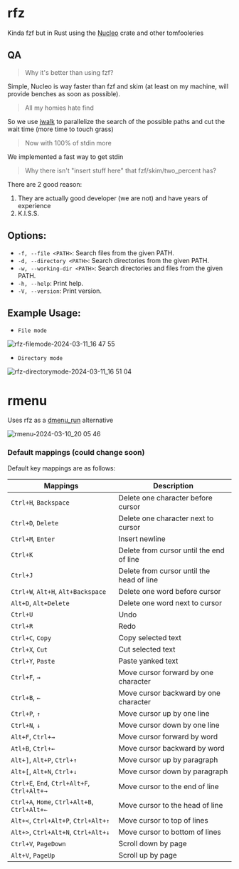 # rfz
Kinda fzf but in Rust using the [Nucleo](https://github.com/helix-editor/nucleo) crate and other tomfooleries

## QA

> Why it's better than using fzf?

Simple, Nucleo is way faster than fzf and skim (at least on my machine, will provide benches as soon as possible).
> All my homies hate find 

So we use [jwalk](https://docs.rs/jwalk/latest/jwalk/) to parallelize the search of the possible paths and cut the wait time (more time to touch grass)

> Now with 100% of stdin more

We implemented a fast way to get stdin

> Why there isn't "insert stuff here" that fzf/skim/two_percent has?

There are 2 good reason:
  1) They are actually good developer (we are not) and have years of experience
  2) K.I.S.S.

## Options:

- `-f, --file <PATH>`: Search files from the given PATH.
- `-d, --directory <PATH>`: Search directories from the given PATH.
- `-w, --working-dir <PATH>`: Search directories and files from the given PATH.
- `-h, --help`: Print help.
- `-V, --version`: Print version. 

## Example Usage:
- `File mode`
  
![rfz-filemode-2024-03-11_16 47 55](https://github.com/MangoTzara/rfz/assets/71153363/ae9b3944-3fe7-4a9a-b641-327c0510aa52)


- `Directory mode`

![rfz-directorymode-2024-03-11_16 51 04](https://github.com/MangoTzara/rfz/assets/71153363/0974f1f8-d7f4-4224-8e52-2bb671594ec4)


# rmenu
Uses rfz as a [dmenu_run](https://manpages.debian.org/stretch/suckless-tools/dmenu_run.1.en.html) alternative

![rmenu-2024-03-10_20 05 46](https://github.com/MangoTzara/rfz/assets/71153363/c3031efb-c8e6-4af9-8fdb-3499162082e2)

### Default mappings (could change soon)

Default key mappings are as follows:

| Mappings                                     | Description                               |
|----------------------------------------------|-------------------------------------------|
| `Ctrl+H`, `Backspace`                        | Delete one character before cursor        |
| `Ctrl+D`, `Delete`                           | Delete one character next to cursor       |
| `Ctrl+M`, `Enter`                            | Insert newline                            |
| `Ctrl+K`                                     | Delete from cursor until the end of line  |
| `Ctrl+J`                                     | Delete from cursor until the head of line |
| `Ctrl+W`, `Alt+H`, `Alt+Backspace`           | Delete one word before cursor             |
| `Alt+D`, `Alt+Delete`                        | Delete one word next to cursor            |
| `Ctrl+U`                                     | Undo                                      |
| `Ctrl+R`                                     | Redo                                      |
| `Ctrl+C`, `Copy`                             | Copy selected text                        |
| `Ctrl+X`, `Cut`                              | Cut selected text                         |
| `Ctrl+Y`, `Paste`                            | Paste yanked text                         |
| `Ctrl+F`, `→`                                | Move cursor forward by one character      |
| `Ctrl+B`, `←`                                | Move cursor backward by one character     |
| `Ctrl+P`, `↑`                                | Move cursor up by one line                |
| `Ctrl+N`, `↓`                                | Move cursor down by one line              |
| `Alt+F`, `Ctrl+→`                            | Move cursor forward by word               |
| `Atl+B`, `Ctrl+←`                            | Move cursor backward by word              |
| `Alt+]`, `Alt+P`, `Ctrl+↑`                   | Move cursor up by paragraph               |
| `Alt+[`, `Alt+N`, `Ctrl+↓`                   | Move cursor down by paragraph             |
| `Ctrl+E`, `End`, `Ctrl+Alt+F`, `Ctrl+Alt+→`  | Move cursor to the end of line            |
| `Ctrl+A`, `Home`, `Ctrl+Alt+B`, `Ctrl+Alt+←` | Move cursor to the head of line           |
| `Alt+<`, `Ctrl+Alt+P`, `Ctrl+Alt+↑`          | Move cursor to top of lines               |
| `Alt+>`, `Ctrl+Alt+N`, `Ctrl+Alt+↓`          | Move cursor to bottom of lines            |
| `Ctrl+V`, `PageDown`                         | Scroll down by page                       |
| `Alt+V`, `PageUp`                            | Scroll up by page                         |
